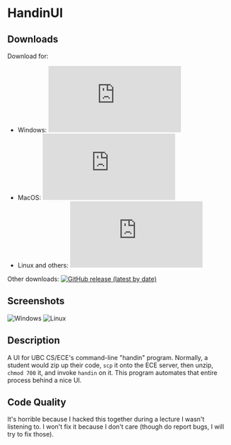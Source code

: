 # HandinUI

## Downloads

Download for:
- Windows: [![](https://img.shields.io/github/downloads/sjsch/handinui/v1.4.2/handinui-1.4.2.msi)](https://github.com/sjsch/handinui/releases/download/v1.4.2/handinui-1.4.2.msi)
- MacOS: [![](https://img.shields.io/github/downloads/sjsch/handinui/v1.4.2/handinui-1.0.dmg)](https://github.com/sjsch/handinui/releases/download/v1.4.2/handinui-1.0.dmg)
- Linux and others: [![](https://img.shields.io/github/downloads/sjsch/handinui/v1.4.2/handinui-1.4.2-all.jar)](https://github.com/sjsch/handinui/releases/download/v1.4.2/handinui-1.4.2-all.jar)

Other downloads: [![GitHub release (latest by date)](https://img.shields.io/github/v/release/sjsch/handinui)](https://github.com/sjsch/handinui/releases/latest)

## Screenshots
![Windows](https://user-images.githubusercontent.com/33556084/64970314-5d91c000-d85a-11e9-9860-f684ebcdc648.png)
![Linux](https://user-images.githubusercontent.com/33556084/64976462-2fb27880-d866-11e9-8989-8b5ae4d6b8d9.png)

## Description

A UI for UBC CS/ECE's command-line "handin" program.  Normally, a
student would zip up their code, `scp` it onto the ECE server, then
unzip, `chmod 700` it, and invoke `handin` on it.  This program
automates that entire process behind a nice UI.

## Code Quality

It's horrible because I hacked this together during a lecture I wasn't
listening to.  I won't fix it because I don't care (though do report
bugs, I will try to fix those).

